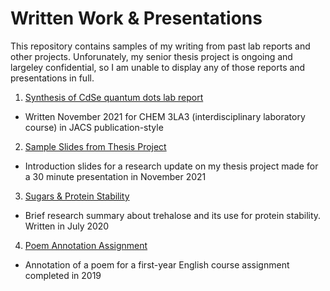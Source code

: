 # Written Work & Presentations
This repository contains samples of my writing from past lab reports and other projects. Unforunately, my senior thesis project is ongoing and largeley confidential, so I am unable to display any of those reports and presentations in full.

1. [Synthesis of CdSe quantum dots lab report](https://github.com/entzk/Written-Work/blob/main/Uploads/Kirsten%20Entz%20QD%20Report.pdf) 
  - Written November 2021 for CHEM 3LA3 (interdisciplinary laboratory course) in JACS publication-style

2. [Sample Slides from Thesis Project](https://github.com/entzk/Written-Work/blob/main/Uploads/Sample%20Presentation.pdf)
 - Introduction slides for a research update on my thesis project made for a 30 minute presentation in November 2021

3. [Sugars & Protein Stability](https://github.com/entzk/Written-Work/blob/main/Uploads/Trehalose%20vs%20Other%20Sugars%20for%20Protein%20Stability.pdf)
  - Brief research summary about trehalose and its use for protein stability. Written in July 2020

4. [Poem Annotation Assignment](https://github.com/entzk/Written-Work/blob/main/Uploads/English%201AA3%20Tutorial%20Assignment.pdf)
 - Annotation of a poem for a first-year English course assignment completed in 2019
